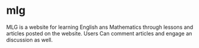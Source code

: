 # mlg
MLG is a website for learning English ans Mathematics through lessons and articles posted on the website. 
Users Can comment articles and engage an discussion as well.
